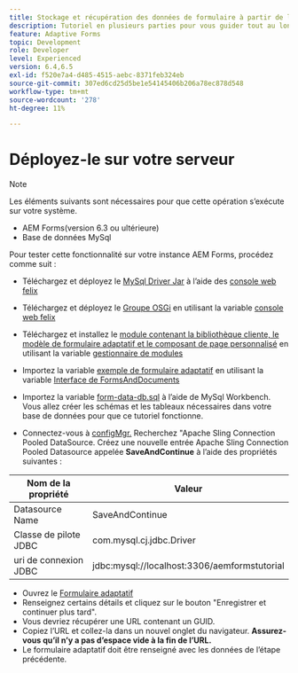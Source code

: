 ```yaml
---
title: Stockage et récupération des données de formulaire à partir de la base de données MySQL - Déploiement
description: Tutoriel en plusieurs parties pour vous guider tout au long des étapes impliquées dans le stockage et la récupération des données de formulaire
feature: Adaptive Forms
topic: Development
role: Developer
level: Experienced
version: 6.4,6.5
exl-id: f520e7a4-d485-4515-aebc-8371feb324eb
source-git-commit: 307ed6cd25d5be1e54145406b206a78ec878d548
workflow-type: tm+mt
source-wordcount: '278'
ht-degree: 11%

---
```


# Déployez-le sur votre serveur

>[!NOTE]
>
>Les éléments suivants sont nécessaires pour que cette opération s’exécute sur votre système.
>
>* AEM Forms(version 6.3 ou ultérieure)
>* Base de données MySql


Pour tester cette fonctionnalité sur votre instance AEM Forms, procédez comme suit :

* Téléchargez et déployez le [MySql Driver Jar](assets/mysqldriver.jar) à l’aide des [console web felix](http://localhost:4502/system/console/bundles)
* Téléchargez et déployez le [Groupe OSGi](assets/SaveAndContinue.SaveAndContinue.core-1.0-SNAPSHOT.jar) en utilisant la variable [console web felix](http://localhost:4502/system/console/bundles)
* Téléchargez et installez le [module contenant la bibliothèque cliente, le modèle de formulaire adaptatif et le composant de page personnalisé](assets/store-and-fetch-af-with-data.zip) en utilisant la variable [gestionnaire de modules](http://localhost:4502/crx/packmgr/index.jsp)
* Importez la variable [exemple de formulaire adaptatif](assets/sample-adaptive-form.zip) en utilisant la variable [Interface de FormsAndDocuments](http://localhost:4502/aem/forms.html/content/dam/formsanddocuments)

* Importez la variable [form-data-db.sql](assets/form-data-db.sql) à l’aide de MySql Workbench. Vous allez créer les schémas et les tableaux nécessaires dans votre base de données pour que ce tutoriel fonctionne.
* Connectez-vous à [configMgr.](http://localhost:4502/system/console/configMgr) Recherchez &quot;Apache Sling Connection Pooled DataSource. Créez une nouvelle entrée Apache Sling Connection Pooled Datasource appelée **SaveAndContinue** à l’aide des propriétés suivantes :

| Nom de la propriété | Valeur |
| ------------------------|---------------------------------------|
| Datasource Name | SaveAndContinue |
| Classe de pilote JDBC | com.mysql.cj.jdbc.Driver |
| uri de connexion JDBC | jdbc:mysql://localhost:3306/aemformstutorial |

* Ouvrez le [Formulaire adaptatif](http://localhost:4502/content/dam/formsanddocuments/demostoreandretrieveformdata/jcr:content?wcmmode=disabled)
* Renseignez certains détails et cliquez sur le bouton &quot;Enregistrer et continuer plus tard&quot;.
* Vous devriez récupérer une URL contenant un GUID.
* Copiez l’URL et collez-la dans un nouvel onglet du navigateur. **Assurez-vous qu’il n’y a pas d’espace vide à la fin de l’URL.**
* Le formulaire adaptatif doit être renseigné avec les données de l’étape précédente.
